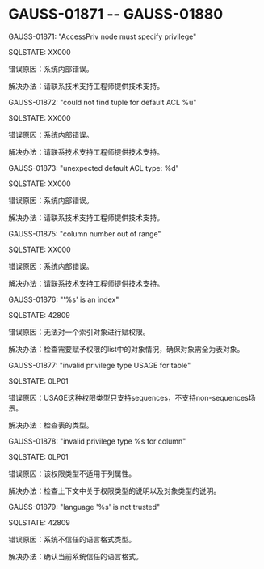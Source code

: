 # GAUSS-01871 -- GAUSS-01880<a name="ZH-CN_TOPIC_0302073691"></a>

GAUSS-01871: "AccessPriv node must specify privilege"

SQLSTATE: XX000

错误原因：系统内部错误。

解决办法：请联系技术支持工程师提供技术支持。

GAUSS-01872: "could not find tuple for default ACL %u"

SQLSTATE: XX000

错误原因：系统内部错误。

解决办法：请联系技术支持工程师提供技术支持。

GAUSS-01873: "unexpected default ACL type: %d"

SQLSTATE: XX000

错误原因：系统内部错误。

解决办法：请联系技术支持工程师提供技术支持。

GAUSS-01875: "column number out of range"

SQLSTATE: XX000

错误原因：系统内部错误。

解决办法：请联系技术支持工程师提供技术支持。

GAUSS-01876: "'%s' is an index"

SQLSTATE: 42809

错误原因：无法对一个索引对象进行赋权限。

解决办法：检查需要赋予权限的list中的对象情况，确保对象需全为表对象。

GAUSS-01877: "invalid privilege type USAGE for table"

SQLSTATE: 0LP01

错误原因：USAGE这种权限类型只支持sequences，不支持non-sequences场景。

解决办法：检查表的类型。

GAUSS-01878: "invalid privilege type %s for column"

SQLSTATE: 0LP01

错误原因：该权限类型不适用于列属性。

解决办法：检查上下文中关于权限类型的说明以及对象类型的说明。

GAUSS-01879: "language '%s' is not trusted"

SQLSTATE: 42809

错误原因：系统不信任的语言格式类型。

解决办法：确认当前系统信任的语言格式。

